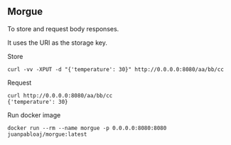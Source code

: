 ## Morgue

To store and request body responses.

It uses the URI as the storage key.

Store

    curl -vv -XPUT -d "{'temperature': 30}" http://0.0.0.0:8080/aa/bb/cc

Request

    curl http://0.0.0.0:8080/aa/bb/cc
    {'temperature': 30}

Run docker image

    docker run --rm --name morgue -p 0.0.0.0:8080:8080 juanpabloaj/morgue:latest
